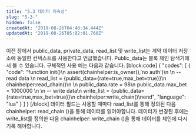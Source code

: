 ```yaml
---
title: "5.3 데이터 지속성"
slug: "5-3-"
hidden: false
createdAt: "2019-08-26T04:48:34.444Z"
updatedAt: "2019-08-26T05:02:01.760Z"
---
```

이전 장에서 public_data, private_data, read_list 및 write_list는 계약 데이터 저장소에 동일한 컨텍스트를 사용한다고 언급했습니다. Public_data는 블록 체인 탐색기에서 볼 수 있습니다. 구체적인 사용 예는 다음과 같습니다.
[block:code]
{
  "codes": [
    {
      "code": "function init()\n    assert(chainhelper:is_owner(),'no auth')\n    \n    -- read data    \n    read_list = {public_data={rate=true,max_bet=true}}\n    chainhelper:read_chain()\n    \n    public_data.rate  = 98\n    public_data.max_bet = 1000000 \n    \n    -- write data\n    write_list = {public_data={rate=true,max_bet=true}}\n    chainhelper:write_chain()\nend",
      "language": "lua"
    }
  ]
}
[/block]
데이터 필드는 사용할 때마다 read_list를 통해 정의된 다음 chainhelper: read_chain ()을 통해 데이터를 읽어야합니다. 데이터가 변경된 후에는 write_list를 정의한 다음 chainhelper: write_chain ()을 통해 데이터를 체인에 다시 기록 해야합니다.